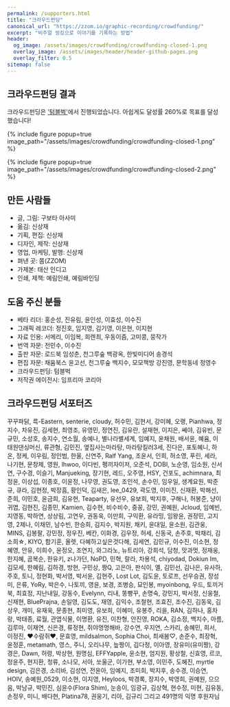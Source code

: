 ```yaml
---
permalink: /supporters.html
title: "크라우드펀딩"
canonical_url: "https://zzom.io/graphic-recording/crowdfunding/"
excerpt: "비주얼 씽킹으로 이야기를 기록하는 방법"
header:
  og_image: /assets/images/crowdfunding/crowdfunding-closed-1.png
  overlay_image: /assets/images/header/header-github-pages.png
  overlay_filter: 0.5
sitemap: false
---
```


## 크라우드펀딩 결과

크라우드펀딩은 <a href="https://tumblbug.com/graphicrecording" target="_blank">'텀블벅'</a>에서 진행되었습니다.
아쉽게도 달성률 260%로 목표를 달성했습니다!

{% include figure popup=true image_path="/assets/images/crowdfunding/crowdfunding-closed-1.png" %}

{% include figure popup=true image_path="/assets/images/crowdfunding/crowdfunding-closed-2.png" %}

## 만든 사람들
* 글, 그림: 구보타 아사미
* 옮김: 신상재
* 기획, 편집: 신상재
* 디자인, 제작: 신상재
* 영업, 마케팅, 발행: 신상재
* 펴낸 곳: 쫌(ZZOM)
* 가제본: 태산 인디고
* 인쇄, 제책: 예림인쇄, 예림바인딩

## 도움 주신 분들
* 베타 리더: 홍순성, 진유림, 윤인성, 이효성, 이수진
* 그래픽 레코더: 정진호, 임지영, 김기영, 이은현, 이지현
* 자료 인용: 서메리, 이임복, 희렌최, 우동이즘, 고미콩, 뭉작가
* 번역 자문: 전민수, 이수진
* 출판 자문: 로드북 임성춘, 천그루숲 백광옥, 한빛미디어 송경석
* 편집 자문: 채움북스 윤고선, 천그루숲 백지수, 모모책방 강진영, 문학동네 정영수
* 크라우드펀딩: 텀블벅
* 저작권 에이전시: 임프리마 코리아

## 크라우드펀딩 서포터즈
꾸꾸파닭, 륵-Eastern, senterie, cloudy, 허수민, 김현서, 강미혜, 오랭, Pianhwa, 정지수, 차유진,
김세현, 최영조, 유영민, 정연진, 김유란, 설재현, 이지은, 쎄야, 김유빈, 문규민, 소성호, 송지수,
연소월, 송예나, 별나라별세계, 임예지, 윤채원, 배서윤, 혜윰, 이태원댄싱머신, 류관형, 김민진,
옆집사는마라탕, 마라탕킬러3세, 진다은, 포토혜니, 하온, 정케, 이우림, 정인범, 한울, 신연주, Ralf
Yang, 조윤서, 인희, 허소영, 푸린, 세라, 나기현, 문창제, 영원, lhwoo, 이다빈, 펭끼자이저, 오준석,
DOBI, 노순영, 임소원, 신서연, 구수경, 이슬기, Manjueking, 장기현, 레드, 오주영, HSY, 건포도,
achimnara, 최정윤, 이상섭, 이종호, 이윤정, 나무영, 권도영, 조인석, 손수민, 임우일, 생계요원,
박준규, 큐라, 김현정, 박장흠, 황인덕, 김새은, lee_0429, 곽도영, 이미진, 신재환, 박해선, 준희,
이민호, 윤금희, 김유현, Teaparty, 유선우, 유보희, 박지후, 구해나, 허봉준, 냥이귀엽, 김현진,
김종민, Kamien, 김수현, 비수비수, 중꽁, 강민, 권예원, Jcloud, 임예빈, 지영동, 박하연, 상상림,
고연우, 권동욱, 이만희, 구익환, 유라밍, 임왕윤, 권정민, 고지영, 2제나, 이채민, 남수빈, 한승희,
김지수, 박지원, 채키, 윤대일, 윤소원, 김관웅, MINS, 김봉팔, 강민정, 정우진, 베칸, 이화경,
김우정, 허세, 신동국, 손주호, 박채리, 김소희☆, KIYO, 함기훈, 올렛, 다혜하고싶은것다해, 김세연,
김민규, 이수진, 이소현, 정혜영, 안유, 이희수, 윤정오, 조연지, 와그라노, 뉴트리아, 강희석, 담청,
맛과멋, 정재웅, 한지혜, 곰복순, 한유키, z나가던, NoPD, 민혁, 랄라, 차용석, chiyodad, Dokiun
Im, 김모세, 한혜림, 김하경, 방현, 구민상, 짱Q, 고은아, 판식이, 옐, 김민선, 김나은, 유사하, 주호,
토니, 정현화, 박서영, 박서윤, 김현주, Lost Lot, 김도윤, 토로프, 선우승권, 장성미, 은류, YoRy,
박은수, 나토끼, 영윤, 보경, 조병승, 묘인봉, myoinbong, 우드, 토끼거북, 최효정, 지난내일, 강동수,
Evelynn, 리내, 똥빵꾸, 손명숙, 강민지, 박서정, 신웅철, 신재현, BluePrajna, 손일영, 김도도, 재영,
김익수, 조철현, 조효진, 조수진, 김동욱, 김상우, 개미, 유재욱, 문종현, 최미영, 유보희, 이혜미,
유봉주, 리을, RAN, 김하나, 홍차랑, 박태종, 료월, 관엽식물, 이명환, 유진, 이찬형, 안진영, ROKA,
김소정, 백지수, 아름, 김루마, 이재연, 신은경, 류정현, 쥐야멍멍해바, 강수연, 우지연, 스카리,
송혜민, 희서, 이정진, ♥수람쥐♥, 문효영, mildsalmon, Sophia Choi, 최새봄♡, 손준수, 최장혁,
윤정훈, metamath, 영스, 주니, 오리나무, 늪짱이, 김다정, 이아영, 장유미(유미짱), 강경은, Dawn,
허령, 박상현, 원명심, EFFYapple, 윤소현, 엄지원, 황상철, 신효영, 르코, 정윤주, 현지환, 청류,
소나모, 서아, 쏘울군, 이가현, 부소영, 이민주, 도혜진, myrtle design, 김은경, 소리바, 김성연,
전윤아, 임예지, 조미희, 박지후, 송수경, 이승연, HOIV, 송예원_0529, 이소현, 이지영, Heyloos,
박경록, 장지수, 박영희, 권예원, 으으음, 박남규, 박민진, 심윤수(Flora Shim), 눈송이, 임광규,
김상혁, 현수정, 미현, 김유동, 손정우, 미니, 배다현, Platina78, 권웅기, 리아, 김규리
그리고 491명의 익명 후원자님